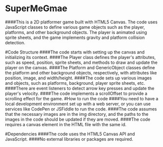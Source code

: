 # SuperMeGmae

####This is a 2D platformer game built with HTML5 Canvas. The code uses JavaScript classes to define various game objects such as the player, platforms, and other background objects. The player is animated using sprite sheets, and the game implements gravity and platform collision detection.

#Code Structure
####The code starts with setting up the canvas and initializing its context.
####The Player class defines the player's attributes, such as speed, position, sprite sheets, and methods to draw and update the player on the canvas.
####The Platform and GenericObject classes define the platform and other background objects, respectively, with attributes like position, image, and width/height.
####The code sets up various images and objects, such as platforms, background, player sprite sheets, etc.
####There are event listeners to detect arrow key presses and update the player's velocity.
####The code implements a scrollOffset to provide a scrolling effect for the game.
#How to run the code
####You need to have a local development environment set up with a web server, or you can use services like CodePen or JSFiddle to run the code.
####The code assumes that the necessary images are in the img directory, and the paths to the images in the code should be updated if they are moved.
####The code requires a canvas element in the HTML file with the same id.

#Dependencies
####The code uses the HTML5 Canvas API and JavaScript.
####No external libraries or packages are required.
